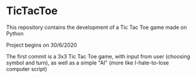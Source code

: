 # TicTacToe
This repository contains the development of a Tic Tac Toe game made on Python

Project begins on 30/6/2020

The first commit is a 3x3 Tic Tac Toe game, with input from user (choosing symbol and turn), as well as a simple "AI" (more like I-hate-to-lose computer script)
